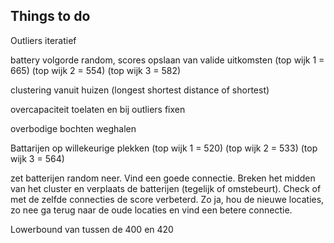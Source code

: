 ## Things to do

Outliers iteratief

battery volgorde random, scores opslaan van valide uitkomsten (top wijk 1 = 665) (top wijk 2 = 554) (top wijk 3 = 582)

clustering vanuit huizen (longest shortest distance of shortest)

overcapaciteit toelaten en bij outliers fixen

overbodige bochten weghalen

Battarijen op willekeurige plekken (top wijk 1 = 520) (top wijk 2 = 533) (top wijk 3 = 564)

zet batterijen random neer. Vind een goede connectie. Breken het midden van het cluster en verplaats de batterijen (tegelijk of omstebeurt). Check of met de zelfde connecties de score verbeterd. Zo ja, hou de nieuwe locaties, zo nee ga terug naar de oude locaties en vind een betere connectie.

Lowerbound van tussen de 400 en 420
